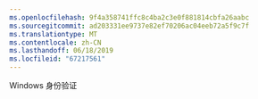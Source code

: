 ```yaml
---
ms.openlocfilehash: 9f4a358741ffc8c4ba2c3e0f881814cbfa26aabc
ms.sourcegitcommit: ad203331ee9737e82ef70206ac04eeb72a5f9c7f
ms.translationtype: MT
ms.contentlocale: zh-CN
ms.lasthandoff: 06/18/2019
ms.locfileid: "67217561"
---
```

Windows 身份验证